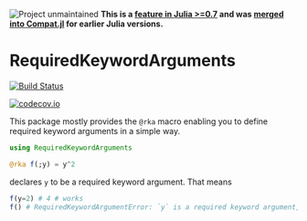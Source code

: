 ![Project unmaintained](https://img.shields.io/badge/project-unmaintained-red.svg) **This is a [feature in Julia >=0.7](https://github.com/JuliaLang/julia/blob/master/NEWS.md) and was [merged into Compat.jl](https://github.com/JuliaLang/Compat.jl/pull/586) for earlier Julia versions.**


# RequiredKeywordArguments

[![Build Status](https://travis-ci.org/timkittel/RequiredKeywordArguments.jl.svg?branch=master)](https://travis-ci.org/timkittel/RequiredKeywordArguments.jl)

[![codecov.io](http://codecov.io/github/timkittel/RequiredKeywordArguments.jl/coverage.svg?branch=master)](http://codecov.io/github/timkittel/RequiredKeywordArguments.jl?branch=master)

This package mostly provides the `@rka` macro enabling you to define required keyword arguments in a simple way.

```Julia
using RequiredKeywordArguments

@rka f(;y) = y^2

```
declares `y` to be a required keyword argument. That means
```Julia
f(y=2) # 4 # works
f() # RequiredKeywordArgumentError: `y` is a required keyword argument, please provide `y = ...`.
```

